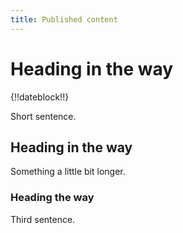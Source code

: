 ```yaml
---
title: Published content
---
```


# Heading in the way

{!!dateblock!!}

Short sentence.

## Heading in the way

Something a little bit longer.

### Heading the way

Third sentence.
